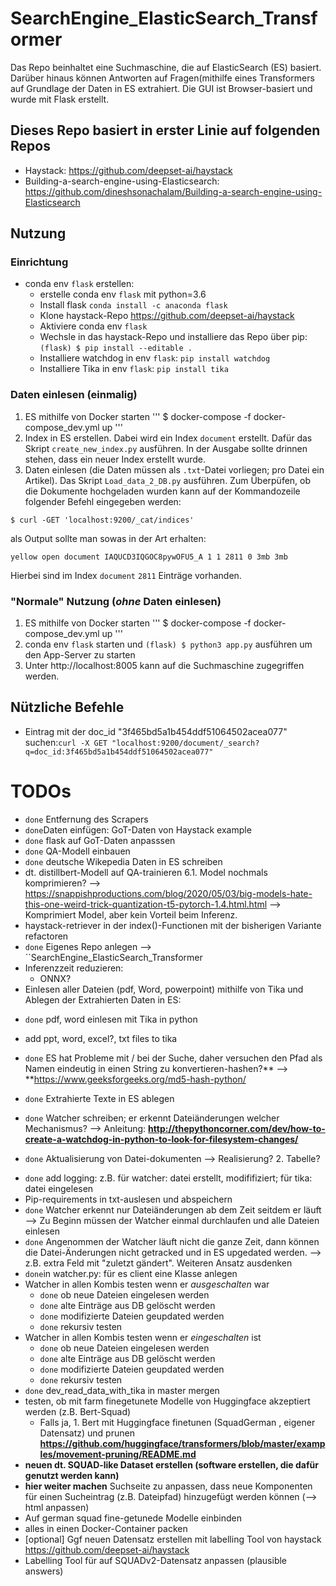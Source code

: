 # SearchEngine_ElasticSearch_Transformer

Das Repo beinhaltet eine Suchmaschine, die auf ElasticSearch (ES) basiert. Darüber hinaus können Antworten auf Fragen(mithilfe eines Transformers auf Grundlage der Daten in ES extrahiert. Die GUI ist Browser-basiert und wurde mit Flask erstellt.

## Dieses Repo basiert in erster Linie auf folgenden Repos

- Haystack: https://github.com/deepset-ai/haystack
- Building-a-search-engine-using-Elasticsearch: https://github.com/dineshsonachalam/Building-a-search-engine-using-Elasticsearch



## Nutzung

### Einrichtung

- conda env `flask` erstellen:
  *  erstelle conda env `flask` mit python=3.6
  * Install flask `conda install -c anaconda flask`
  * Klone haystack-Repo https://github.com/deepset-ai/haystack
  * Aktiviere conda env `flask`
  * Wechsle in das haystack-Repo und installiere das Repo über pip: `(flask) $ pip install --editable .`
  * Installiere watchdog in env `flask`: `pip install watchdog`
  * Installiere Tika in env `flask`: `pip install tika`

### Daten einlesen (einmalig)
1. ES mithilfe von Docker starten
'''
$ docker-compose -f docker-compose_dev.yml up
'''
2. Index in ES erstellen. Dabei wird ein Index `document` erstellt. Dafür das Skript `create_new_index.py` ausführen. In der Ausgabe sollte drinnen stehen, dass ein neuer Index erstellt wurde.
3. Daten einlesen (die Daten müssen als `.txt`-Datei vorliegen; pro Datei ein Artikel). Das Skript `Load_data_2_DB.py` ausführen. Zum Überpüfen, ob die Dokumente hochgeladen wurden kann auf der Kommandozeile folgender Befehl eingegeben werden:
```
$ curl -GET 'localhost:9200/_cat/indices'
```
als Output sollte man sowas in der Art erhalten:
```
yellow open document IAQUCD3IQGOC8pywOFU5_A 1 1 2811 0 3mb 3mb
```
Hierbei sind im Index `document` `2811` Einträge vorhanden.


### "Normale" Nutzung (*ohne* Daten einlesen)
1. ES mithilfe von Docker starten
'''
$ docker-compose -f docker-compose_dev.yml up
'''
2. conda env `flask` starten und `(flask) $ python3 app.py` ausführen um den App-Server zu starten
3. Unter http://localhost:8005 kann auf die Suchmaschine zugegriffen werden.

## Nützliche Befehle
- Eintrag mit der doc_id "3f465bd5a1b454ddf51064502acea077" suchen:`curl -X GET "localhost:9200/document/_search?q=doc_id:3f465bd5a1b454ddf51064502acea077"`

# TODOs

- `done` Entfernung des Scrapers 
- `done`Daten einfügen: GoT-Daten von Haystack example
-  `done` flask auf GoT-Daten anpasssen
- `done` QA-Modell einbauen
- `done` deutsche Wikepedia Daten in ES schreiben
- dt. distillbert-Modell auf QA-trainieren
	6.1. Model nochmals komprimieren? --> https://snappishproductions.com/blog/2020/05/03/big-models-hate-this-one-weird-trick-quantization-t5-pytorch-1.4.html.html --> Komprimiert Model, aber kein Vorteil beim Inferenz.
- haystack-retriever in der index()-Functionen mit der bisherigen Variante refactoren
- `done` Eigenes Repo anlegen --> ``SearchEngine_ElasticSearch_Transformer
- Inferenzzeit reduzieren:
	* ONNX?
- Einlesen aller Dateien (pdf, Word, powerpoint) mithilfe von Tika und Ablegen der Extrahierten Daten in ES:
 * `done` pdf, word einlesen mit Tika in python
 * add ppt, word, excel?, txt files to tika
 * `done` ES hat Probleme mit / bei der Suche, daher versuchen den Pfad als Namen eindeutig in einen String zu konvertieren-hashen?** --> **https://www.geeksforgeeks.org/md5-hash-python/
 
 * `done` Extrahierte Texte in ES ablegen
 * `done` Watcher schreiben; er erkennt Dateiänderungen welcher Mechanismus?
  --> Anleitung: **http://thepythoncorner.com/dev/how-to-create-a-watchdog-in-python-to-look-for-filesystem-changes/**
 * `done` Aktualisierung von Datei-dokumenten --> Realisierung? 2. Tabelle?
- `done` add logging: z.B. für watcher: datei erstellt, modififiziert; für tika: datei eingelesen
- Pip-requirements in txt-auslesen und abspeichern
- `done` Watcher erkennt nur Dateiänderungen ab dem Zeit seitdem er läuft --> Zu Beginn müssen der Watcher einmal durchlaufen und alle Dateien einlesen
- `done` Angenommen der Watcher läuft nicht die ganze Zeit, dann können die Datei-Änderungen nicht getracked und in ES upgedated werden. --> z.B. extra Feld mit "zuletzt gändert". Weiteren Ansatz ausdenken  
- `done`in watcher.py: für es client eine Klasse anlegen
- Watcher in allen Kombis testen wenn er _ausgeschalten_ war
    * `done` ob neue Dateien eingelesen werden
    * `done` alte Einträge aus DB gelöscht werden
    * `done` modifizierte Dateien geupdated werden
    * `done` rekursiv testen
- Watcher in allen Kombis testen wenn er _eingeschalten_ ist
    * `done`  ob neue Dateien eingelesen werden
    * `done` alte Einträge aus DB gelöscht werden
    * `done` modifizierte Dateien geupdated werden
    * `done` rekursiv testen
- `done` dev_read_data_with_tika in master mergen
- testen, ob mit farm finegetunete Modelle von Huggingface akzeptiert werden (z.B. Bert-Squad)
  * Falls ja, 1. Bert mit Huggingface finetunen (SquadGerman , eigener Datensatz) und prunen **https://github.com/huggingface/transformers/blob/master/examples/movement-pruning/README.md**
- **neuen dt. SQUAD-like Dataset erstellen (software erstellen, die dafür genutzt werden kann)**
- **hier weiter machen** Suchseite zu anpassen, dass neue Komponenten für einen Sucheintrag (z.B. Dateipfad) hinzugefügt werden können (--> html anpassen)
- Auf german squad fine-getunede Modelle einbinden
- alles in einen Docker-Container packen
- [optional] Ggf neuen Datensatz erstellen mit labelling Tool von haystack https://github.com/deepset-ai/haystack
- Labelling Tool für auf SQUADv2-Datensatz anpassen (plausible answers)




